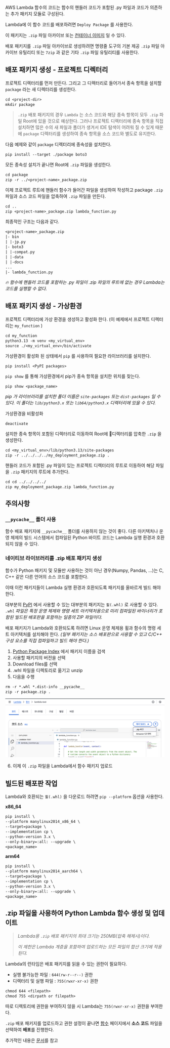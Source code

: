 
AWS Lambda 함수의 코드는 함수의 핸들러 코드가 포함된 .py 파일과 코드가 의존하는 추가 패키지 모듈로 구성된다.

Lambda에 이 함수 코드를 배포하려면 `Deploy Package` 를 사용한다.

이 패키지는 `.zip` 파일 아카이브 또는 [컨테이너 이미지](https://docs.aws.amazon.com/ko_kr/lambda/latest/dg/python-image.html) 일 수 있다.

배포 패키지를 `.zip` 파일 아카이브로 생성하려면 명령줄 도구의 기본 제공 `.zip` 파일 아카이브 유틸리티 또는 `7zip` 과 같은 기타 `.zip` 파일 유틸리티를 사용한다.


## 배포 패키지 생성 - 프로젝트 디렉터리

프로젝트 디렉터리를 먼저 만든다. 그리고 그 디렉터리로 들어가서 종속 항목을 설치할 `package` 라는 새 디렉터리를 생성한다.

```shell
cd <project-dir>
mkdir package
```

> `.zip` 배포 패키지의 경우 `Lambda` 는 소스 코드와 해당 종속 항목이 모두 `.zip`  파일 Root에 있을 것으로 예상한다. 
> 그러나 프로젝트 디렉터리에 종속 항목을 직접 설치하면 많은 수의 새 파일과 폴더가 생겨서 IDE 탐색이 어려워 질 수 있게 때문에 `package` 디렉터리를 생성하여 종속 항목을 소스 코드와 별도로 유지한다.

다음 예제와 같이 `package` 디렉터리에 종속성을 설치한다.

```Shell
pip install --target ./package boto3
```

모든 종속성 설치가 끝나면 Root에 `.zip` 파일을 생성한다.

```shell
cd package
zip -r ../<project-name>_package.zip
```

이제 프로젝트 루트에 핸들러 함수가 들어간 파일을 생성하여 작성하고 package `.zip` 파일과 소스 코드 파일을 압축하여 `.zip` 파일을 만든다. 

```Shell
cd ..
zip <project-name>_package.zip lambda_function.py
```

최종적인 구조는 다음과 같다.

```Tree
<project-name>_package.zip 
|- bin 
| |-jp.py 
|- boto3 
| |-compat.py 
| |-data 
| |-docs 
... 
|- lambda_function.py
```

*🔥 함수에 핸들러 코드를 포함하는 .py 파일이 .zip 파일의 루트에 없는 경우 Lambda는 코드를 실행할 수 없다.*


## 배포 패키지 생성 - 가상환경

프로젝트 디렉터리에 가상 환경을 생성하고 활성화 한다. 
(이 예제에서 프로젝트 디렉터리는 `my_function` )

```Shell
cd my_function
python3.13 -m venv <my_virtual_env>
source ./<my_virtual_env>/bin/activate
```

가상환경이 활성화 된 상태에서 `pip` 를 사용하여 필요한 라이브러리를 설치한다.

```Shell
pip install <PyPI packages>
```

`pip show` 를 통해 가상환경에서 pip가 종속 항목을 설치한 위치를 찾는다.

```Shell
pip show <package_name>
```

*pip 가 라이브러리를 설치한 폴더 이름은 `site-packages` 또는 `dist-packages` 일 수 있다.*
*이 폴더는 `lib/python3.x` 또는 `lib64/python3.x` 디렉터리에 있을 수 있다.*

가상환경을 비활성화

```shell
deactivate
```

설치한 종속 항목이 포함된 디렉터리로 이동하여 Root에 디렉터리를 압축한 `.zip` 을 생성한다.

```Shell
cd <my_virtual_env>/lib/python3.13/site-packages
zip -r ../../../../my_deployment_package.zip .
```

핸들러 코드가 포함된 .py 파일이 있는 프로젝트 디렉터리의 루트로 이동하여 해당 파일을 `.zip` 패키지의 루트에 추가한다.

```Shell
cd cd ../../../../
zip my_deployment_package.zip lambda_function.py
```


## 주의사항

### `__pycache__` 폴더 사용

함수 배포 패키지에 `__pycache__` 폴더를 사용하지 않는 것이 좋다.
다른 아키텍처나 운영 체제의 빌드 시스템에서 컴파일된 Python 바이트 코드는 Lambda 실행 환경과 호환되지 않을 수 있다.

### 네이티브 라이브러리를 .zip 배포 패키지 생성

함수가 Python 패키지 및 모듈만 사용하는 것이 아닌 경우(Numpy, Pandas, ...)는 C, C++ 같은 다른 언어의 소스 코드를 포함한다.

이때 이런 패키지들이 Lambda 실행 환경과 호환되도록 패키지를 올바르게 빌드 해야한다.

대부분의 [PyPI](https://pypi.org/) 에서 사용할 수 있는 대부분의 패키지는 `휠(.whl)` 로 사용할 수 있다.
	*`.whl` 파일은 특정 운영 체제와 명령 세트 아키텍처용으로 미리 컴파일된 바이너리가 포함된 빌드된 배포판을 포함하는 일종의 ZIP 파일이다.*

배포 패키지가 Lambda와 호환되도록 하려면 Linux 운영 체제용 휠과 함수의 명령 세트 아키텍처를 설치해야 한다. *(일부 패키지는 소스 배포판으로 사용할 수 있고 C/C++ 구성 요소를 직접 컴파일하고 빌드 해야 한다.)*

1. [Python Package Index](https://pypi.org/) 에서 패키지 이름을 검색
2. 사용할 패키지의 버전을 선택
3. Download files를 선택
4. .whl 파일을 디렉토리로 옮기고 unzip
5. 다음을 수행

```shell
rm -r *.whl *.dist-info __pycache__
zip -r package.zip .
```

![exmple1](./images/lambda-02-1.png)

6. 이제 이 `.zip` 파일을 Lambda에서 함수 패키지 업로드 


## 빌드된 배포판 작업

Lambda와 호환되는 `휠(.whl)` 을 다운로드 하려면 `pip --platform` 옵션을 사용한다.

**x86_64**

```Shell
pip install \
--platform manylinux2014_x86_64 \
--target=package \
--implementation cp \
--python-version 3.x \
--only-binary=:all: --upgrade \
<package_name>
```

**arm64**

```Shell
pip install \
--platform manylinux2014_aarch64 \
--target=package \
--implementation cp \
--python-version 3.x \
--only-binary=:all: --upgrade \
<package_name>
```


## .zip 파일을 사용하여 Python Lambda 함수 생성 및 업데이트

>*Lambda용 `.zip` 배포 패키지의 최대 크기는 250MB(압축 해제시)이다.* 
>
> *이 제한은 Lambda 계층을 포함하여 업로드하는 모든 파일의 합산 크기에 적용된다.*

Lambda의 런타임은 배포 패키지를 읽을 수 있는 권한이 필요하다. 

- 실행 불가능한 파일 : `644(rw-r--r--)` 권한
- 디렉터리 및 실행 파일 :  `755(rwxr-xr-x)` 권한

```shell
chmod 644 <filepath>
chmod 755 <dirpath or filepath>
```

따로 디렉토리에 권한을 부여하지 않을 시 Lambda는 `755(rwxr-xr-x)` 권한을 부여한다.

`.zip` 배포 패키지를 업로드하고 권한 설정이 끝나면 [함수](https://console.aws.amazon.com/lambda/home#/functions) 페이지에서 **소스 코드** 파일을 선택하여 **배포**를 진행한다.

추가적인 내용은 [문서](https://docs.aws.amazon.com/ko_kr/lambda/latest/dg/python-package.html)를 참고